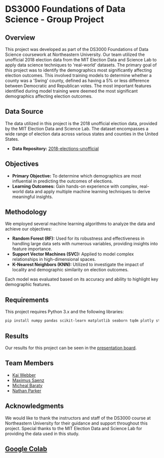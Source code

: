 # DS3000 Foundations of Data Science - Group Project

## Overview

This project was developed as part of the DS3000 Foundations of Data Science coursework at Northeastern University. Our team utilized the unofficial 2018 election data from the MIT Election Data and Science Lab to apply data science techniques to 'real-world' datasets. The primary goal of this project was to identify the demographics most significantly affecting election outcomes. This involved training models to determine whether a county was a 'Swing' county, defined as having a 5% or less difference between Democratic and Republican votes. The most important features identified during model training were deemed the most significant demographics affecting election outcomes.

## Data Source

The data utilized in this project is the 2018 unofficial election data, provided by the MIT Election Data and Science Lab. The dataset encompasses a wide range of election data across various states and counties in the United States.

- **Data Repository:** [2018-elections-unofficial](https://github.com/MEDSL/2018-elections-unoffical/)

## Objectives

- **Primary Objective:** To determine which demographics are most influential in predicting the outcomes of elections.
- **Learning Outcomes:** Gain hands-on experience with complex, real-world data and apply multiple machine learning techniques to derive meaningful insights.

## Methodology

We employed several machine learning algorithms to analyze the data and achieve our objectives:

- **Random Forest (RF):** Used for its robustness and effectiveness in handling large data sets with numerous variables, providing insights into feature importance.
- **Support Vector Machines (SVC):** Applied to model complex relationships in high-dimensional spaces.
- **K-Nearest Neighbors (KNN):** Utilized to investigate the impact of locality and demographic similarity on election outcomes.

Each model was evaluated based on its accuracy and ability to highlight key demographic features.

## Requirements

This project requires Python 3.x and the following libraries:

```bash
pip install numpy pandas scikit-learn matplotlib seaborn tqdm plotly statsmodels requests
```
## Results
Our results for this project can be seen in the [presentation board](temp).

## Team Members
- [Kai Webber](https://github.com/Waikebber)
- [Maximus Saenz](https://github.com/maxsaenz)
- [Micheal Baraty](https://github.com/mbaraty)
- [Nathan Parker](https://github.com/natejparker)
  
## Acknowledgments
We would like to thank the instructors and staff of the DS3000 course at Northeastern University for their guidance and support throughout this project. Special thanks to the MIT Election Data and Science Lab for providing the data used in this study.

## [Google Colab](https://colab.research.google.com/drive/12B2VmAJQPAJWfWBjommB6UT9odPZY7cz?usp=sharing)


